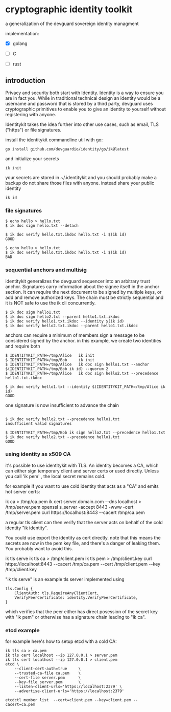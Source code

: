 cryptographic identity toolkit
==============================


a generalization of the devguard sovereign identity managment

implementation:

- [x] golang
- [ ] C
- [ ] rust



## introduction

Privacy and security both start with Identity. Identity is a way to ensure you are in fact you.
While in traditional technical design an identity would be a username and password that is stored by a third party,
devguard uses cryptographic primitives to enable you to give an identity to yourself without registering with anyone.

Identitykit takes the idea further into other use cases, such as email, TLS ("https") or file signatures.


install the identitykit commandline util with go:

```
go install github.com/devguardio/identity/go/ik@latest
```

and initialize your secrets
```
ik init
```
your secrets are stored in ~/.identitykit and you should probably make a backup
do not share those files with anyone. instead share your public identity

```
ik id
```


### file signatures


```
$ echo hello > hello.txt
$ ik doc sign hello.txt --detach

$ ik doc verify hello.txt.ikdoc hello.txt -i $(ik id)
GOOD

$ echo hellu > hello.txt
$ ik doc verify hello.txt.ikdoc hello.txt -i $(ik id)
BAD
```


### sequential anchors and multisig

identitykit generalizes the devguard sequencer into an arbitrary trust anchor.
Signatures carry information about the signee itself in the anchor section.
It can require the next document to be signed by multiple keys, or add and remove authorized keys.
The chain must be strictly sequential and it is NOT safe to use the ik cli concurrently.

```
$ ik doc sign hello1.txt
$ ik doc sign hello2.txt --parent hello1.txt.ikdoc
$ ik doc verify hello1.txt.ikdoc --identity $(ik id)
$ ik doc verify hello2.txt.ikdoc --parent hello1.txt.ikdoc

```

anchors can require a minimum of members sign a message to be considered signed by the anchor.
in this example, we create two identities and require both

```
$ IDENTITYKIT_PATH=/tmp/Alice   ik init
$ IDENTITYKIT_PATH=/tmp/Bob     ik init
$ IDENTITYKIT_PATH=/tmp/Alice   ik doc sign hello1.txt --anchor $(IDENTITYKIT_PATH=/tmp/Bob ik id) --quorum 2
$ IDENTITYKIT_PATH=/tmp/Alice   ik doc sign hello2.txt --precedence hello1.txt.ikdoc

$ ik doc verify hello1.txt --identity $(IDENTITYKIT_PATH=/tmp/Alice ik id)
GOOD

```

one signature is now insufficient to advance the chain
```

$ ik doc verify hello2.txt --precedence hello1.txt
insufficient valid signatures

$ IDENTITYKIT_PATH=/tmp/Bob ik sign hello2.txt --precedence hello1.txt
$ ik doc verify hello2.txt --precedence hello1.txt
GOOD
```


### using identity as x509 CA

it's possible to use identitykit with TLS.
An identity becomes a CA, which can either sign temporary client and server certs or used directly.
Unless you call 'ik pem' , the local secret remains cold.

for example if you want to use cold identity that acts as a "CA" and emits hot server certs:

ik ca > /tmp/ca.pem
ik cert server.domain.com --dns localhost > /tmp/server.pem
openssl s_server -accept 8443 -www -cert /tmp/server.pem
curl  https://localhost:8443   --cacert /tmp/ca.pem

a regular tls client can then verify that the server acts on behalf of the cold identity "ik identity".

You could use export the identity as cert directly.
note that this means the secrets are now in the pem key file, and there's a danger of leaking them.
You probably want to avoid this.

ik tls serve
ik tls ca > /tmp/client.pem
ik tls pem > /tmp/client.key
curl  https://localhost:8443 --cacert /tmp/ca.pem --cert /tmp/client.pem --key /tmp/client.key


"ik tls serve" is an example tls server implemented using

```
tls.Config {
    ClientAuth: tls.RequireAnyClientCert,
    VerifyPeerCertificate: identity.VerifyPeerCertificate,
}
```

which verifies that the peer either has direct posession of the secret key with "ik pem"
or otherwise has a signature chain leading to "ik ca".


### etcd example

for example here's how to setup etcd with a cold CA:

```
ik tls ca > ca.pem
ik tls cert localhost --ip 127.0.0.1 > server.pem
ik tls cert localhost --ip 127.0.0.1 > client.pem
etcd \
    --client-cert-auth=true     \
    --trusted-ca-file ca.pem    \
    --cert-file server.pem      \
    --key-file server.pem       \
    --listen-client-urls='https://localhost:2379' \
    --advertise-client-urls='https://localhost:2379'

etcdctl member list  --cert=client.pem --key=client.pem --cacert=ca.pem
```


